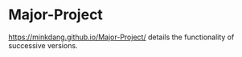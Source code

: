 # Major-Project

<https://minkdang.github.io/Major-Project/> details the functionality of successive versions.
